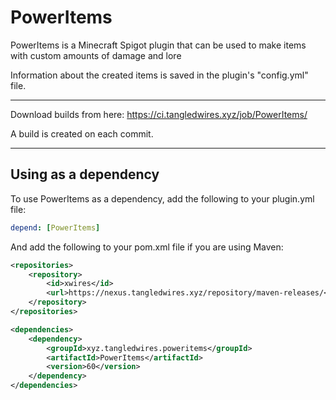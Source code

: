 # PowerItems

PowerItems is a Minecraft Spigot plugin that can be used to make items with custom amounts of damage and lore

Information about the created items is saved in the plugin's "config.yml" file.

---

Download builds from here: https://ci.tangledwires.xyz/job/PowerItems/ 

A build is created on each commit.

---

## Using as a dependency

To use PowerItems as a dependency, add the following to your plugin.yml file:

```yaml
depend: [PowerItems]
```
And add the following to your pom.xml file if you are using Maven:

```xml
<repositories>
    <repository>
        <id>xwires</id>
        <url>https://nexus.tangledwires.xyz/repository/maven-releases/</url>
    </repository>
</repositories>

<dependencies>
    <dependency>
        <groupId>xyz.tangledwires.poweritems</groupId>
        <artifactId>PowerItems</artifactId>
        <version>60</version>
    </dependency>
</dependencies>
```